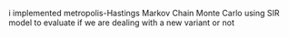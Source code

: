 i implemented metropolis-Hastings Markov Chain Monte Carlo using SIR model to evaluate if we are dealing with a new variant or not
